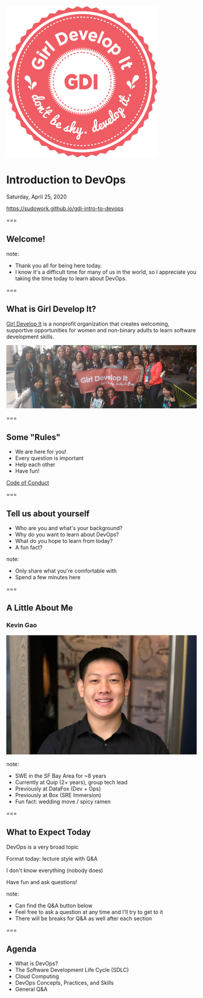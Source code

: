 <img src="dist/img/circle-gdi-logo.png" alt="GDI Logo" class="noborder"/>

# Introduction to DevOps
Saturday, April 25, 2020

https://sudowork.github.io/gdi-intro-to-devops

===

## Welcome!

note:
- Thank you all for being here today.
- I know it's a difficult time for many of us in the world, so I appreciate you taking the time today to learn about DevOps.

===

## What is Girl Develop It?

[Girl Develop It](https://www.girldevelopit.com) is a nonprofit organization that creates welcoming, supportive opportunities for women and non-binary adults to learn software development skills.

<img src="dist/img/gdisf-banner.jpeg" alt="GDI Organization" class="noborder"/>

===

## Some "Rules"

- We are here for you!
- Every question is important
- Help each other
- Have fun!

[Code of Conduct](https://www.girldevelopit.com/code-of-conduct)

===

## Tell us about yourself

- Who are you and what's your background?
- Why do you want to learn about DevOps?
- What do you hope to learn from today?
- A fun fact?

note:
- Only share what you're comfortable with
- Spend a few minutes here

===

## A Little About Me

### Kevin Gao

<img src="dist/img/kgao.png" alt="Kevin Gao" class="noborder"/>

note:
- SWE in the SF Bay Area for ~8 years
- Currently at Quip (2+ years), group tech lead
- Previously at DataFox (Dev + Ops)
- Previously at Box (SRE Immersion)
- Fun fact: wedding move / spicy ramen

===

## What to Expect Today

DevOps is a very broad topic

Format today: lecture style with Q&A

I don't know everything (nobody does)

Have fun and ask questions!

note:
- Can find the Q&A button below
- Feel free to ask a question at any time and I'll try to get to it
- There will be breaks for Q&A as well after each section

===

## Agenda

- What is DevOps?
- The Software Development Life Cycle (SDLC)
- Cloud Computing
- DevOps Concepts, Practices, and Skills
- General Q&A
